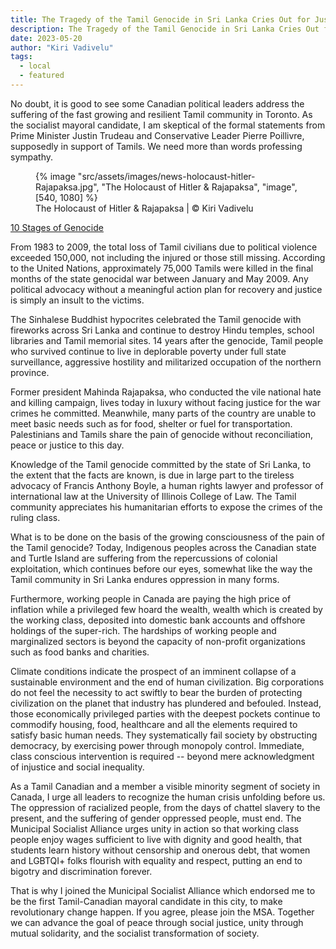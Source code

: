 ```yaml
---
title: The Tragedy of the Tamil Genocide in Sri Lanka Cries Out for Justice!
description: The Tragedy of the Tamil Genocide in Sri Lanka Cries Out for Justice!
date: 2023-05-20
author: "Kiri Vadivelu"
tags:
  - local
  - featured
---
```


No doubt, it is good to see some Canadian political leaders address the suffering of the fast growing and resilient Tamil community in Toronto. As the socialist mayoral candidate, I am skeptical of the formal statements from Prime Minister Justin Trudeau and Conservative Leader Pierre Poillivre, supposedly in support of Tamils. We need more than words professing sympathy.

<!-- excerpt -->

<figure>
{% image "src/assets/images/news-holocaust-hitler-Rajapaksa.jpg", "The Holocaust of Hitler & Rajapaksa", "image", [540, 1080] %}
<figcaption>The Holocaust of Hitler & Rajapaksa | © Kiri Vadivelu</figcaption>
</figure>

[10 Stages of Genocide](/assets/docs/ten-stages-genocide.pdf)

From 1983 to 2009, the total loss of Tamil civilians due to political violence exceeded 150,000, not including the injured or those still missing. According to the United Nations, approximately 75,000 Tamils were killed in the final months of the state genocidal war between January and May 2009. Any political advocacy without a meaningful action plan for recovery and justice is simply an insult to the victims.

The Sinhalese Buddhist hypocrites celebrated the Tamil genocide with fireworks across Sri Lanka and continue to destroy Hindu temples, school libraries and Tamil memorial sites. 14 years after the genocide, Tamil people who survived continue to live in deplorable poverty under full state surveillance, aggressive hostility and militarized occupation of the northern province.

Former president Mahinda Rajapaksa, who conducted the vile national hate and killing campaign, lives today in luxury without facing justice for the war crimes he committed. Meanwhile, many parts of the country are unable to meet basic needs such as for food, shelter or fuel for transportation. Palestinians and Tamils share the pain of genocide without reconciliation, peace or justice to this day.

Knowledge of the Tamil genocide committed by the state of Sri Lanka, to the extent that the facts are known, is due in large part to the tireless advocacy of Francis Anthony Boyle, a human rights lawyer and professor of international law at the University of Illinois College of Law. The Tamil community appreciates his humanitarian efforts to expose the crimes of the ruling class.

What is to be done on the basis of the growing consciousness of the pain of the Tamil genocide? Today, Indigenous peoples across the Canadian state and Turtle Island are suffering from the repercussions of colonial exploitation, which continues before our eyes, somewhat like the way the Tamil community in Sri Lanka endures oppression in many forms.

Furthermore, working people in Canada are paying the high price of inflation while a privileged few hoard the wealth, wealth which is created by the working class, deposited into domestic bank accounts and offshore holdings of the super-rich. The hardships of working people and marginalized sectors is beyond the capacity of non-profit organizations such as food banks and charities.

Climate conditions indicate the prospect of an imminent collapse of a sustainable environment and the end of human civilization. Big corporations do not feel the necessity to act swiftly to bear the burden of protecting civilization on the planet that industry has plundered and befouled. Instead, those economically privileged parties with the deepest pockets continue to commodify housing, food, healthcare and all the elements required to satisfy basic human needs. They systematically fail society by obstructing democracy, by exercising power through monopoly control. Immediate, class conscious intervention is required -- beyond mere acknowledgment of injustice and social inequality.

As a Tamil Canadian and a member a visible minority segment of society in Canada, I urge all leaders to recognize the human crisis unfolding before us. The oppression of racialized people, from the days of chattel slavery to the present, and the suffering of gender oppressed people, must end. The Municipal Socialist Alliance urges unity in action so that working class people enjoy wages sufficient to live with dignity and good health, that students learn history without censorship and onerous debt, that women and LGBTQI+ folks flourish with equality and respect, putting an end to bigotry and discrimination forever.

That is why I joined the Municipal Socialist Alliance which endorsed me to be the first Tamil-Canadian mayoral candidate in this city, to make revolutionary change happen. If you agree, please join the MSA. Together we can advance the goal of peace through social justice, unity through mutual solidarity, and the socialist transformation of society.
